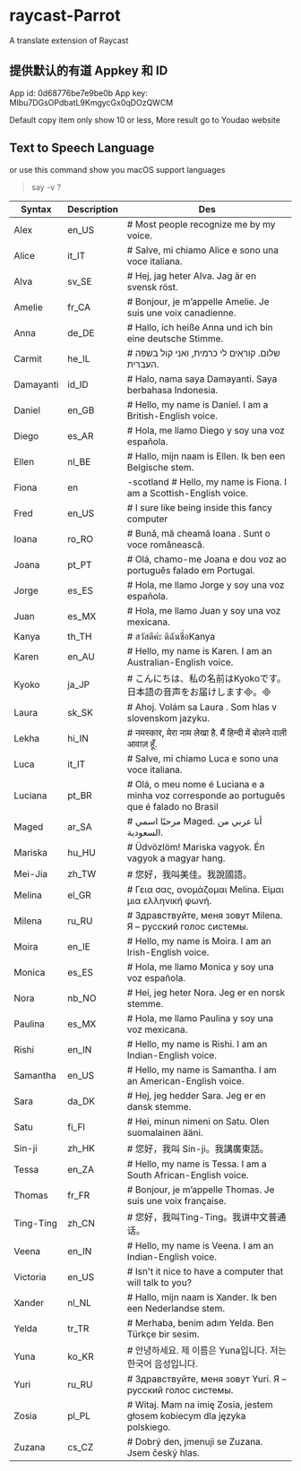 # raycast-Parrot
A translate extension of Raycast

## 提供默认的有道 Appkey 和 ID

App id: 0d68776be7e9be0b
App key: MIbu7DGsOPdbatL9KmgycGx0qDOzQWCM

Default copy item only show 10 or less, More result go to Youdao website

## Text to Speech Language

or use this command show you macOS support languages
> say -v \?

| Syntax      | Description | Des |
| ----------- | ----------- | ----------- |
|Alex |                en_US|  # Most people recognize me by my voice.
|Alice |               it_IT|    # Salve, mi chiamo Alice e sono una voce italiana.
|Alva|                sv_SE|    # Hej, jag heter Alva. Jag är en svensk röst.
|Amelie|              fr_CA|    # Bonjour, je m’appelle Amelie. Je suis une voix canadienne.
|Anna|                de_DE|    # Hallo, ich heiße Anna und ich bin eine deutsche Stimme.
|Carmit|              he_IL|    # שלום. קוראים לי כרמית, ואני קול בשפה העברית.
|Damayanti|           id_ID|    # Halo, nama saya Damayanti. Saya berbahasa Indonesia.
|Daniel|              en_GB|    # Hello, my name is Daniel. I am a British-English voice.
|Diego|               es_AR|    # Hola, me llamo Diego y soy una voz española.
|Ellen|               nl_BE|    # Hallo, mijn naam is Ellen. Ik ben een Belgische stem.
|Fiona|               en|-scotland # Hello, my name is Fiona. I am a Scottish-English voice.
|Fred|                en_US|    # I sure like being inside this fancy computer
|Ioana|               ro_RO|    # Bună, mă cheamă Ioana . Sunt o voce românească.
|Joana|               pt_PT|    # Olá, chamo-me Joana e dou voz ao português falado em Portugal.
|Jorge|               es_ES|    # Hola, me llamo Jorge y soy una voz española.
|Juan|                es_MX|    # Hola, me llamo Juan y soy una voz mexicana.
|Kanya|               th_TH|    # สวัสดีค่ะ ดิฉันชื่อKanya
|Karen|               en_AU|    # Hello, my name is Karen. I am an Australian-English voice.
|Kyoko|               ja_JP|    # こんにちは、私の名前はKyokoです。日本語の音声をお届けします。
|Laura|               sk_SK |   # Ahoj. Volám sa Laura . Som hlas v slovenskom jazyku.
|Lekha|              hi_IN |   # नमस्कार, मेरा नाम लेखा है. मैं हिन्दी में बोलने वाली आवाज़ हूँ.
|Luca|                it_IT |   # Salve, mi chiamo Luca e sono una voce italiana.
|Luciana             |pt_BR|    # Olá, o meu nome é Luciana e a minha voz corresponde ao português que é falado no Brasil
|Maged               |ar_SA|    # مرحبًا اسمي Maged. أنا عربي من السعودية.
|Mariska             |hu_HU|    # Üdvözlöm! Mariska vagyok. Én vagyok a magyar hang.
|Mei-Jia             |zh_TW|    # 您好，我叫美佳。我說國語。
|Melina              |el_GR|    # Γεια σας, ονομάζομαι Melina. Είμαι μια ελληνική φωνή.
|Milena              |ru_RU|    # Здравствуйте, меня зовут Milena. Я – русский голос системы.
|Moira               |en_IE|   # Hello, my name is Moira. I am an Irish-English voice.
|Monica              |es_ES|    # Hola, me llamo Monica y soy una voz española.
|Nora                |nb_NO|    # Hei, jeg heter Nora. Jeg er en norsk stemme.
|Paulina             |es_MX|    # Hola, me llamo Paulina y soy una voz mexicana.
|Rishi               |en_IN|    # Hello, my name is Rishi. I am an Indian-English voice.
|Samantha            |en_US|    # Hello, my name is Samantha. I am an American-English voice.
|Sara                |da_DK|    # Hej, jeg hedder Sara. Jeg er en dansk stemme.
|Satu                |fi_FI|    # Hei, minun nimeni on Satu. Olen suomalainen ääni.
|Sin-ji              |zh_HK|    # 您好，我叫 Sin-ji。我講廣東話。
|Tessa               |en_ZA|    # Hello, my name is Tessa. I am a South African-English voice.
|Thomas              |fr_FR   | # Bonjour, je m’appelle Thomas. Je suis une voix française.
|Ting-Ting           |zh_CN   | # 您好，我叫Ting-Ting。我讲中文普通话。
|Veena               |en_IN   | # Hello, my name is Veena. I am an Indian-English voice.
|Victoria            |en_US   | # Isn't it nice to have a computer that will talk to you?
|Xander              |nl_NL   | # Hallo, mijn naam is Xander. Ik ben een Nederlandse stem.
|Yelda|               tr_TR|    # Merhaba, benim adım Yelda. Ben Türkçe bir sesim.
|Yuna|                ko_KR|    # 안녕하세요. 제 이름은 Yuna입니다. 저는 한국어 음성입니다.
|Yuri|                ru_RU|    # Здравствуйте, меня зовут Yuri. Я – русский голос системы.
|Zosia|               pl_PL|    # Witaj. Mam na imię Zosia, jestem głosem kobiecym dla języka polskiego.
|Zuzana|              cs_CZ|    # Dobrý den, jmenuji se Zuzana. Jsem český hlas.